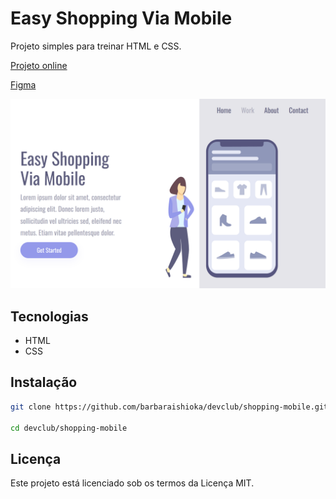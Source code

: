 # Easy Shopping Via Mobile

Projeto simples para treinar HTML e CSS.

[Projeto online](https://barbaraishioka.github.io/devclub/shopping-mobile)

[Figma](https://www.figma.com/file/NLeHPJXuYE08PPmRce9nhP/Shopping-via-mobile-illustration)

![Imagem do Projeto](./.github/preview.png)

## Tecnologias

- HTML
- CSS

## Instalação

```bash
git clone https://github.com/barbaraishioka/devclub/shopping-mobile.git

cd devclub/shopping-mobile
```

## Licença

Este projeto está licenciado sob os termos da Licença MIT.
